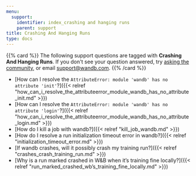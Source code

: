 ```yaml
---
menu:
  support:
    identifier: index_crashing and hanging runs
    parent: support
title: Crashing And Hanging Runs
type: docs
---
```


{{% card %}}
The following support questions are tagged with <b>Crashing And Hanging Runs</b>. If you don't see 
your question answered, try [asking the community](https://community.wandb.ai/), 
or email [support@wandb.com](mailto:support@wandb.com).
{{% /card %}}

- [How can I resolve the `AttributeError: module 'wandb' has no attribute 'init'`?]({{< relref "how_can_i_resolve_the_attributeerror_module_wandb_has_no_attribute_init.md" >}})
- [How can I resolve the `AttributeError: module 'wandb' has no attribute 'login'`?]({{< relref "how_can_i_resolve_the_attributeerror_module_wandb_has_no_attribute_login.md" >}})
- [How do I kill a job with wandb?]({{< relref "kill_job_wandb.md" >}})
- [How do I resolve a run initialization timeout error in wandb?]({{< relref "initialization_timeout_error.md" >}})
- [If wandb crashes, will it possibly crash my training run?]({{< relref "crashes_crash_training_run.md" >}})
- [Why is a run marked crashed in W&B when it’s training fine locally?]({{< relref "run_marked_crashed_wb’s_training_fine_locally.md" >}})